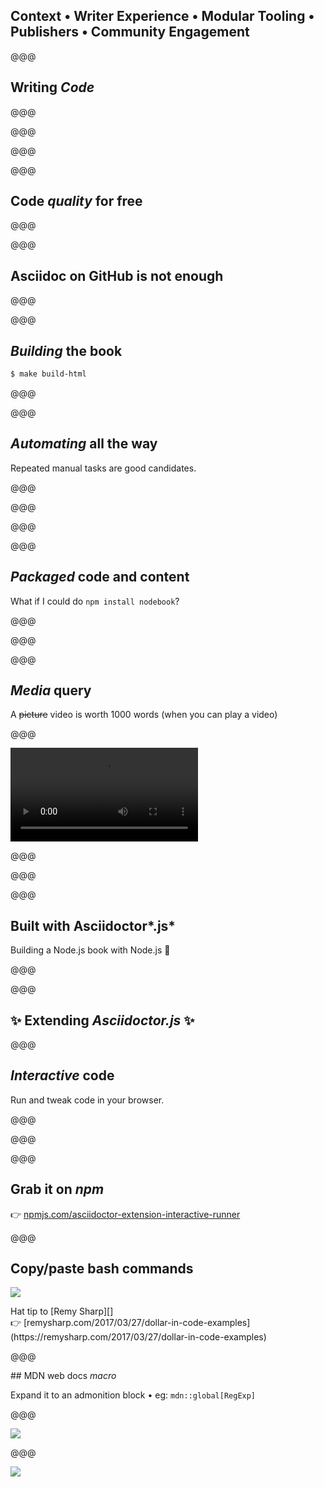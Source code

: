 <!-- .slide: data-state="contrasted" -->

## Context • Writer Experience • **Modular Tooling** • Publishers • Community Engagement


@@@

## Writing _Code_

@@@


<!-- .slide: data-background="images/asciidoctor-code.png" data-background-size="contain" -->

@@@


<!-- .slide: data-background="images/asciidoctor-code-include.png" data-background-size="contain" -->

@@@

<!-- .slide: data-background="images/asciidoctor-code-rendered.png" data-background-size="contain" -->

@@@

## Code _quality_ for free

@@@

<!-- .slide: data-background="images/writing-code-linting.png" data-background-size="contain" -->

@@@

## Asciidoc on GitHub is not enough

@@@

<!-- .slide: data-background="images/github-asciidoc.png" data-background-size="contain" -->

@@@

## _Building_ the book

```sh
$ make build-html
```

@@@

<!-- .slide: data-background="images/build-makefile.png" data-background-size="contain" -->

@@@

## _Automating_ all the way

Repeated manual tasks are good candidates.

@@@

<!-- .slide: data-background="images/book-build.png" data-background-size="contain" -->

@@@

<!-- .slide: data-background="images/book-build-config.png" data-background-size="contain" -->

@@@

<!-- .slide: data-background="images/book-build-perks.png" data-background-size="contain" -->


@@@

## _Packaged_ code and content

What if I could do `npm install nodebook`?

@@@

<!-- .slide: data-background="images/book-npm.png" data-background-size="contain" -->

@@@

<!-- .slide: data-background="images/book-cli.png" data-background-size="contain" -->

@@@

## _Media_ query

A ~~picture~~ video is worth 1000 words (when you can play a video)

@@@

<video data-autoplay src="https://oncletom.io/node.js/chapter-09/videos/browser-sync.mp4"></video>
</section>

@@@

<!-- .slide: data-background="images/asciidoctor-video.png" data-background-size="contain" -->

@@@

<!-- .slide: data-background="images/asciidoctor-dynamic-blocks.png" data-background-size="contain" -->

@@@

## Built with Asciidoctor*.js*

Building a Node.js book with Node.js 🙌

@@@

<!-- .slide: data-background="images/community-build.png" data-background-size="contain" -->

@@@

## ✨ Extending _Asciidoctor.js_ ✨


@@@

## _Interactive_ code


Run and tweak code in your browser.

@@@


<!-- .slide: data-background="images/plain-code-example.png" data-background-size="" -->

@@@

<!-- .slide: data-background="images/runner-demo.gif" data-background-size="contain" -->


@@@

## Grab it on _npm_

👉 [npmjs.com/asciidoctor-extension-interactive-runner][runner]

[runner]: http://npmjs.com/asciidoctor-extension-interactive-runner


@@@

## Copy/paste bash commands

![](images/asciidoctor-bash-dollar.png)

<footer>
Hat tip to [Remy Sharp][] <br>
👉 [remysharp.com/2017/03/27/dollar-in-code-examples](https://remysharp.com/2017/03/27/dollar-in-code-examples)
</footer>

[Remy Sharp]: https://remysharp.com/

@@@

## MDN web docs _macro_

Expand it to an admonition block • eg: `mdn::global[RegExp]`

@@@

![](images/asciidoc-macro-rendered.png)

@@@

![](images/asciidoc-macro-source.png)
